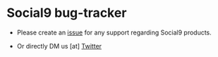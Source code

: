 # Social9 bug-tracker

- Please create an [issue](https://github.com/social9/bug-tracker/issues) for any support regarding Social9 products.

- Or directly DM us [at] [Twitter](https://twitter.com/social9dotcom)

